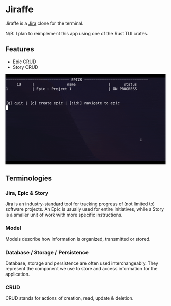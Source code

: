 # Jiraffe

Jiraffe is a [Jira][jira] clone for the terminal.

[jira]: https://www.atlassian.com/software/jira

N/B: I plan to reimplement this app using one of the Rust TUI crates.

## Features

- Epic CRUD
- Story CRUD

![jira-gif](./assets/jira-cli.gif)

## Terminologies

### Jira, Epic & Story

Jira is an industry-standard tool for tracking progress of (not limited to) software projects. An Epic is usually used for entire initiatives, while a Story is a smaller unit of work with more specific instructions.

### Model

Models describe how information is organized, transmitted or stored.

### Database / Storage / Persistence

Database, storage and persistence are often used interchangeably. They represent the component we use to store and access information for the application.

### CRUD

CRUD stands for actions of creation, read, update & deletion.
